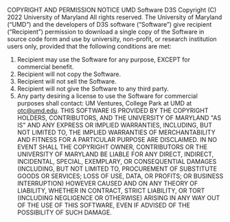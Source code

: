 COPYRIGHT AND PERMISSION NOTICE
UMD Software D3S Copyright (C) 2022 University of Maryland
All rights reserved.
The University of Maryland (“UMD”) and the developers of D3S software (“Software”) give recipient (“Recipient”) permission to download a single copy of the Software in source code form and use by university, non-profit, or research institution users only, provided that the following conditions are met:
1)  Recipient may use the Software for any purpose, EXCEPT for commercial benefit.
2)  Recipient will not copy the Software.
3)  Recipient will not sell the Software.
4)  Recipient will not give the Software to any third party.
5)  Any party desiring a license to use the Software for commercial purposes shall contact:
UM Ventures, College Park at UMD at otc@umd.edu.
THIS SOFTWARE IS PROVIDED BY THE COPYRIGHT HOLDERS, CONTRIBUTORS, AND THE UNIVERSITY OF MARYLAND "AS IS" AND ANY EXPRESS OR IMPLIED WARRANTIES, INCLUDING, BUT NOT LIMITED TO, THE IMPLIED WARRANTIES OF MERCHANTABILITY AND FITNESS FOR A PARTICULAR PURPOSE ARE DISCLAIMED. IN NO  EVENT SHALL THE COPYRIGHT OWNER, CONTRIBUTORS OR THE UNIVERSITY OF MARYLAND BE LIABLE FOR ANY DIRECT, INDIRECT, INCIDENTAL, SPECIAL, EXEMPLARY, OR CONSEQUENTIAL DAMAGES (INCLUDING, BUT NOT LIMITED TO,  PROCUREMENT OF SUBSTITUTE GOODS OR SERVICES; LOSS OF USE, DATA, OR PROFITS; OR BUSINESS INTERRUPTION) HOWEVER CAUSED AND ON ANY THEORY OF LIABILITY, WHETHER IN CONTRACT, STRICT LIABILITY, OR TORT (INCLUDING NEGLIGENCE OR OTHERWISE) ARISING IN ANY WAY OUT OF THE USE OF THIS SOFTWARE, EVEN IF ADVISED OF THE POSSIBILITY OF SUCH DAMAGE.